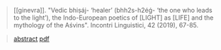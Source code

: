 > [[ginevra]]. "Vedic bhiṣáj- ‘healer’ (bhh2s-h2éǵ- ‘the one who leads to the light’), the Indo-European poetics of [LIGHT] as [LIFE] and the mythology of the Aśvins". Incontri Linguistici, 42 (2019), 67-85.

> [abstract](ginevra2019-healer-abstract.pdf)
> [pdf](ginevra2019-healer.pdf)